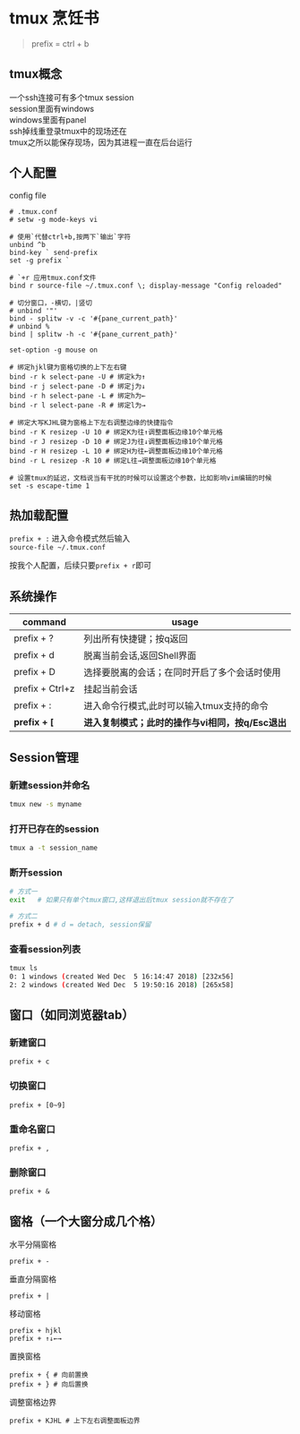 # tmux 烹饪书

> prefix = ctrl + b

## tmux概念
一个ssh连接可有多个tmux session  
session里面有windows  
windows里面有panel  
ssh掉线重登录tmux中的现场还在  
tmux之所以能保存现场，因为其进程一直在后台运行  


## 个人配置
config file
```
# .tmux.conf
# setw -g mode-keys vi

# 使用`代替ctrl+b,按两下`输出`字符
unbind ^b
bind-key ` send-prefix
set -g prefix `

# `+r 应用tmux.conf文件
bind r source-file ~/.tmux.conf \; display-message "Config reloaded"

# 切分窗口，-横切，|竖切
# unbind '"'
bind - splitw -v -c '#{pane_current_path}'
# unbind %
bind | splitw -h -c '#{pane_current_path}'

set-option -g mouse on

# 绑定hjkl键为窗格切换的上下左右键
bind -r k select-pane -U # 绑定k为↑
bind -r j select-pane -D # 绑定j为↓
bind -r h select-pane -L # 绑定h为←
bind -r l select-pane -R # 绑定l为→

# 绑定大写KJHL键为窗格上下左右调整边缘的快捷指令
bind -r K resizep -U 10 # 绑定K为往↑调整面板边缘10个单元格
bind -r J resizep -D 10 # 绑定J为往↓调整面板边缘10个单元格
bind -r H resizep -L 10 # 绑定H为往←调整面板边缘10个单元格
bind -r L resizep -R 10 # 绑定L往→调整面板边缘10个单元格

# 设置tmux的延迟，文档说当有干扰的时候可以设置这个参数，比如影响vim编辑的时候
set -s escape-time 1
```

## 热加载配置

`prefix + :` 进入命令模式然后输入  
`source-file ~/.tmux.conf`  

按我个人配置，后续只要`prefix + r`即可  

## 系统操作
| command | usage | 
| -------- | -------- |
| prefix + ?     | 列出所有快捷键；按q返回     |
| prefix + d     | 脱离当前会话,返回Shell界面     |
| prefix + D     | 选择要脱离的会话；在同时开启了多个会话时使用     |
| prefix + Ctrl+z     | 挂起当前会话     |
| prefix + :     | 进入命令行模式,此时可以输入tmux支持的命令     |
| **prefix + [**     | **进入复制模式；此时的操作与vi相同，按q/Esc退出**     |


## Session管理
### 新建session并命名
``` bash
tmux new -s myname
```

### 打开已存在的session
``` bash
tmux a -t session_name  
```

### 断开session
``` bash
# 方式一
exit   # 如果只有单个tmux窗口,这样退出后tmux session就不存在了

# 方式二
prefix + d # d = detach, session保留
```

### 查看session列表
``` bash
tmux ls
0: 1 windows (created Wed Dec  5 16:14:47 2018) [232x56]
2: 2 windows (created Wed Dec  5 19:50:16 2018) [265x58]
```

## 窗口（如同浏览器tab）
### 新建窗口
```
prefix + c
```

### 切换窗口
```
prefix + [0~9]
```

### 重命名窗口
```
prefix + ,
```

### 删除窗口
```
prefix + &
```

## 窗格（一个大窗分成几个格）
水平分隔窗格
```
prefix + -
```

垂直分隔窗格
```
prefix + |
```

移动窗格
```
prefix + hjkl
prefix + ↑↓←→
```

置换窗格
```
prefix + { # 向前置换
prefix + } # 向后置换
```

调整窗格边界
```
prefix + KJHL # 上下左右调整面板边界
```








